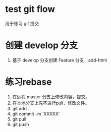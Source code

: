 # test git flow
用于练习 git 提交

# 创建 develop 分支
1. 基于 develop 分支创建 Feature 分支：add-html

# 练习rebase
1. 在远程 master 分支上修改内容，提交。
2. 在本地分支上先不进行pull，修改文件。
3. git add .
4. git commit -m 'XXXXX'
5. git pull
6. git push
